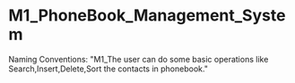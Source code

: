 # M1_PhoneBook_Management_System
Naming Conventions: "M1_The user can do some basic operations like Search,Insert,Delete,Sort the contacts in phonebook."
